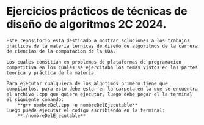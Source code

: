 # Ejercicios prácticos de técnicas de diseño de algoritmos 2C 2024.
    Este repositorio esta destinado a mostrar soluciones a los trabajos prácticos de la materia ternicas de diseño de algoritmos de la carrera de ciencias de la computacion de la UBA.

    Los cuales consitian en problemas de plataformas de programacion competitiva en los cuales se ejercitaba los temas vistos en las partes teorica y práctica de la materia.

    Para ejecutar cualquiera de los algotimos primero tiene que compilarlos, para esto debe estar en la carpeta en la que se encuentra el archivo .cpp que quiere ejecutar, luego debe pegar el la terminal el siguiente comando:
        **g++ nombreDel.cpp -o nombreDelEjecutable**  
    Luego puede ejecutar el codigo escribiendo en la terminal:
        **./nombreDelEjecutable**